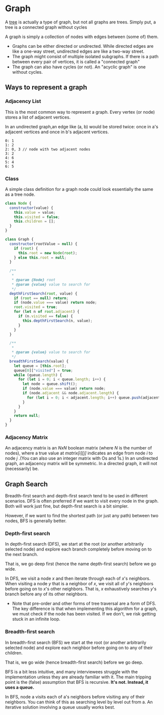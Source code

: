# Graph

A [tree](tree.md) is actually a type of graph, but not all graphs are trees. Simply put, a tree is a connected graph without cycles

A graph is simply a collection of nodes with edges between (some of) them.

- Graphs can be either directed or undirected. While directed edges are like a one-way street, undirected edges are like a two-way street.
- The graph might consist of multiple isolated subgraphs. If there is a path between every pair of vertices, it is called a "connected graph"
- The graph can also have cycles (or not). An "acyclic graph" is one without cycles.

## Ways to represent a graph

### Adjacency List

This is the most common way to represent a graph. Every vertex (or node) stores a list of adjacent vertices.

In an undirected graph,an edge like (a, b) would be stored twice: once in a's adjacent vertices and once in b's adjacent vertices.

```
0: 1
1: 2
2: 0, 3 // node with two adjacent nodes
3: 2
4: 6
5: 4
6: 5
```

### Class

A simple class definition for a graph node could look essentially the same as a tree node.

```javascript
class Node {
  constructor(value) {
    this.value = value;
    this.visited = false;
    this.children = [];
  }
}
```

```javascript
class Graph {
  constructor(rootValue = null) {
    if (root) {
      this.root = new Node(root);
    } else this.root = null;
  }

  /**
   *
   * @param {Node} root
   * @param {value} value to search for
   */
  depthFirstSearch(root, value) {
    if (root == null) return;
    if (node.value === value) return node;
    root.visited = true;
    for (let n of root.adjacent) {
      if (n.visited == false) {
        this.depthFirstSearch(n, value);
      }
    }
  }

  /**
   *
   * @param {value} value to search for
   */
  breadthFirstSearch(value) {
    let queue = [this.root];
    queue[0]["visited"] = true;
    while (queue.length) {
      for (let i = 0; i < queue.length; i++) {
        let node = queue.shift();
        if (node.value === value) return node;
        if (node.adjacent && node.adjacent.length) {
          for (let i = 0; i < adjacent.length; i++) queue.push(adjacent);
        }
      }
    }
    return null;
  }
}
```

### Adjacency Matrix

An adjacency matrix is an _NxN_ boolean matrix (where _N_ is the number of nodes), where a true value at _matrix[i][j]_
indicates an edge from node _i_ to node _j_ .(You can also use an integer matrix with Os and 1s.)
In an undirected graph, an adjacency matrix will be symmetric. In a directed graph, it will not (necessarily) be.

## Graph Search

Breadth-first search and depth-first search tend to be used in different scenarios. DFS is often preferred if we want to visit every node in the graph. Both will work just fine, but depth-first search is a bit simpler.

However, if we want to find the shortest path (or just any path) between two nodes, BFS is generally better.

### Depth-first search

In depth-first search (DFS), we start at the root (or another arbitrarily selected node) and explore each branch completely before moving on to the next branch.

That is, we go deep first (hence the name depth-first search) before we go wide.

In DFS, we visit a node _x_ and then iterate through each of _x_'s neighbors. When visiting a node _y_ that is a neighbor of _x_, we visit all of _y_'s neighbors before going on to _x_'s other neighbors. That is, _x_ exhaustively searches _y_'s branch before any of its other neighbors.

- Note that pre-order and other forms of tree traversal are a form of DFS. The key difference is that when implementing this algorithm for a graph, we must check if the node has been visited. If we don't, we risk getting stuck in an infinite loop.

### Breadth-first search

In breadth-first search (BFS) we start at the root (or another arbitrarily selected node) and explore each neighbor before going on to any of their children.

That is, we go wide (hence breadth-first search) before we go deep.

BFS is a bit less intuitive, and many interviewees struggle with the implementation unless they are already familiar with it. The main tripping point is the (false) assumption that BFS is recursive. **It's not. Instead, it uses a queue.**

In BFS, node a visits each of a's neighbors before visiting any of their neighbors. You can think of this as searching level by level out from a. An iterative solution involving a queue usually works best.
